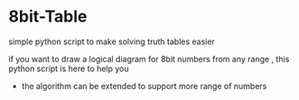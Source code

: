# 8bit-Table
simple python script to make solving truth tables easier

if you want to draw a logical diagram for 8bit numbers from any range , this python script is here to help you
- the algorithm can be extended to support more range of numbers
